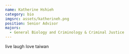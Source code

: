 ```yaml
---
name: Katherine Hshieh
category: bio
imgsrc: assets/katherineh.png
position: Senior Advisor
majors:
  - General Biology and Criminology & Criminal Justice
---
```

live laugh love taiwan